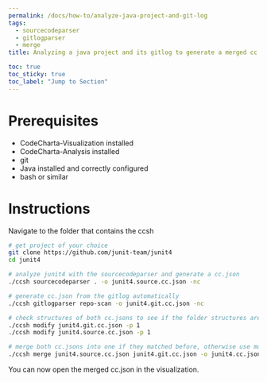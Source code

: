 ```yaml
---
permalink: /docs/how-to/analyze-java-project-and-git-log
tags:
  - sourcecodeparser
  - gitlogparser
  - merge
title: Analyzing a java project and its gitlog to generate a merged cc.json

toc: true
toc_sticky: true
toc_label: "Jump to Section"
---
```


# Prerequisites

- CodeCharta-Visualization installed
- CodeCharta-Analysis installed
- git
- Java installed and correctly configured
- bash or similar

# Instructions

Navigate to the folder that contains the ccsh

```bash
# get project of your choice
git clone https://github.com/junit-team/junit4
cd junit4

# analyze junit4 with the sourcecodeparser and generate a cc.json
./ccsh sourcecodeparser . -o junit4.source.cc.json -nc

# generate cc.json from the gitlog automatically
./ccsh gitlogparser repo-scan -o junit4.git.cc.json -nc

# check structures of both cc.jsons to see if the folder structures are matching (src is on the same level)
./ccsh modify junit4.git.cc.json -p 1
./ccsh modify junit4.source.cc.json -p 1

# merge both cc.jsons into one if they matched before, otherwise use modify to adapt the folder structure
./ccsh merge junit4.source.cc.json junit4.git.cc.json -o junit4.cc.json
```

You can now open the merged cc.json in the visualization.
